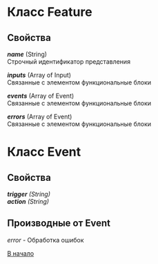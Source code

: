 # Класс Feature
## Свойства
_**name**_ (String)  
Строчный идентификатор представления  

_**inputs**_ (Array of Input)  
Связанные с элементом функциональные блоки  

_**events**_ (Array of Event)  
Связанные с элементом функциональные блоки  

_**errors**_ (Array of Event)  
Связанные с элементом функциональные блоки

# Класс Event
## Свойства
_**trigger** (String)_  
_**action** (String)_   
## Производные от Event
_error_ - Обработка ошибок



[В начало](./readme.md)